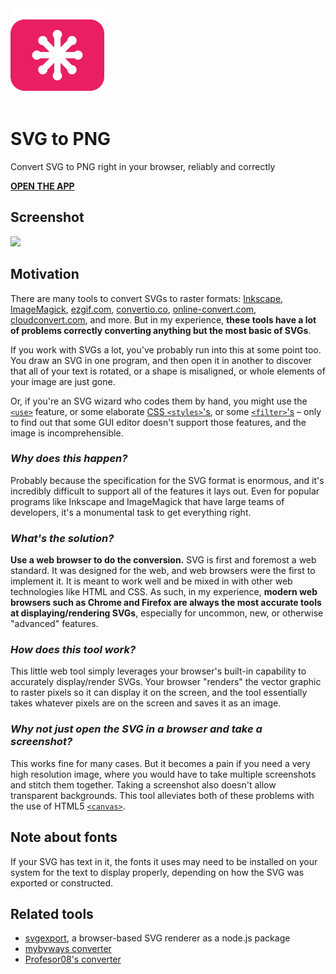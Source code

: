 <a href="https://vincerubinetti.github.io/svg-to-png/">
  <img height="150" src="https://raw.githubusercontent.com/vincerubinetti/svg-to-png/main/public/logo.png?raw=true">
</a>

# SVG to PNG

Convert SVG to PNG right in your browser, reliably and correctly

[**OPEN THE APP**](https://vincerubinetti.github.io/svg-to-png/)

## Screenshot

<a href="https://vincerubinetti.github.io/svg-to-png/">
  <img width="200" src="https://github.com/user-attachments/assets/1806fc56-a7d7-4eee-92be-739400c74239" />
</a>

## Motivation

There are many tools to convert SVGs to raster formats:
[Inkscape](https://inkscape.org/),
[ImageMagick](https://imagemagick.org/),
[ezgif.com](https://ezgif.com/svg-to-png/),
[convertio.co](https://convertio.co/svg-png/),
[online-convert.com](https://image.online-convert.com/convert/svg-to-png),
[cloudconvert.com](https://cloudconvert.com/svg-to-png), and more.
But in my experience, **these tools have a lot of problems correctly converting anything but the most basic of SVGs**.

If you work with SVGs a lot, you've probably run into this at some point too.
You draw an SVG in one program, and then open it in another to discover that all of your text is rotated, or a shape is misaligned, or whole elements of your image are just gone.

Or, if you're an SVG wizard who codes them by hand, you might use the [`<use>`](https://developer.mozilla.org/en-US/docs/Web/SVG/Element/use) feature, or some elaborate [CSS `<styles>`'s](https://developer.mozilla.org/en-US/docs/Web/SVG/Tutorial/SVG_and_CSS), or some [`<filter>`'s](https://developer.mozilla.org/en-US/docs/Web/SVG/Element/filter) – only to find out that some GUI editor doesn't support those features, and the image is incomprehensible.

### _Why does this happen?_

Probably because the specification for the SVG format is enormous, and it's incredibly difficult to support all of the features it lays out.
Even for popular programs like Inkscape and ImageMagick that have large teams of developers, it's a monumental task to get everything right.

### _What's the solution?_

**Use a web browser to do the conversion.**
SVG is first and foremost a web standard.
It was designed for the web, and web browsers were the first to implement it.
It is meant to work well and be mixed in with other web technologies like HTML and CSS.
As such, in my experience, **modern web browsers such as Chrome and Firefox are always the most accurate tools at displaying/rendering SVGs**, especially for uncommon, new, or otherwise "advanced" features.

### _How does this tool work?_

This little web tool simply leverages your browser's built-in capability to accurately display/render SVGs.
Your browser "renders" the vector graphic to raster pixels so it can display it on the screen, and the tool essentially takes whatever pixels are on the screen and saves it as an image.

### _Why not just open the SVG in a browser and take a screenshot?_

This works fine for many cases.
But it becomes a pain if you need a very high resolution image, where you would have to take multiple screenshots and stitch them together.
Taking a screenshot also doesn't allow transparent backgrounds.
This tool alleviates both of these problems with the use of HTML5 [`<canvas>`](https://developer.mozilla.org/en-US/docs/Web/API/Canvas_API).

## Note about fonts

If your SVG has text in it, the fonts it uses may need to be installed on your system for the text to display properly, depending on how the SVG was exported or constructed.

## Related tools

- [svgexport](https://github.com/shakiba/svgexport), a browser-based SVG renderer as a node.js package
- [mybyways converter](https://mybyways.com/blog/convert-svg-to-png-using-your-browser)
- [Profesor08's converter](https://github.com/Profesor08/SVG-to-PNG)
